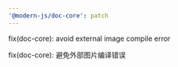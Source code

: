 ```yaml
---
'@modern-js/doc-core': patch
---
```


fix(doc-core): avoid external image compile error

fix(doc-core): 避免外部图片编译错误

